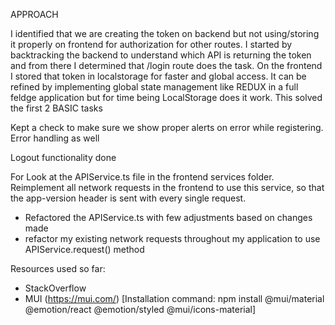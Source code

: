 APPROACH

I identified that we are creating the token on backend but not using/storing it properly on frontend for authorization for other routes.
I started by backtracking the backend to understand which API is returning the token and from there I determined that /login route does the task. 
On the frontend I stored that token in localstorage for faster and global access. It can be refined by implementing global state management like REDUX in a full feldge application but for time being LocalStorage does it work.
This solved the first 2 BASIC tasks

Kept a check to make sure we show proper alerts on error while registering. Error handling as well 

Logout functionality done


For Look at the APIService.ts file in the frontend services folder. Reimplement all network requests in the frontend to use this service, so that the app-version header is sent with every single request.
 - Refactored the APIService.ts with few adjustments based on changes made
 -  refactor my existing network requests throughout my application to use APIService.request() method

Resources used so far:
- StackOverflow
- MUI (https://mui.com/) [Installation command: npm install @mui/material @emotion/react @emotion/styled @mui/icons-material]

